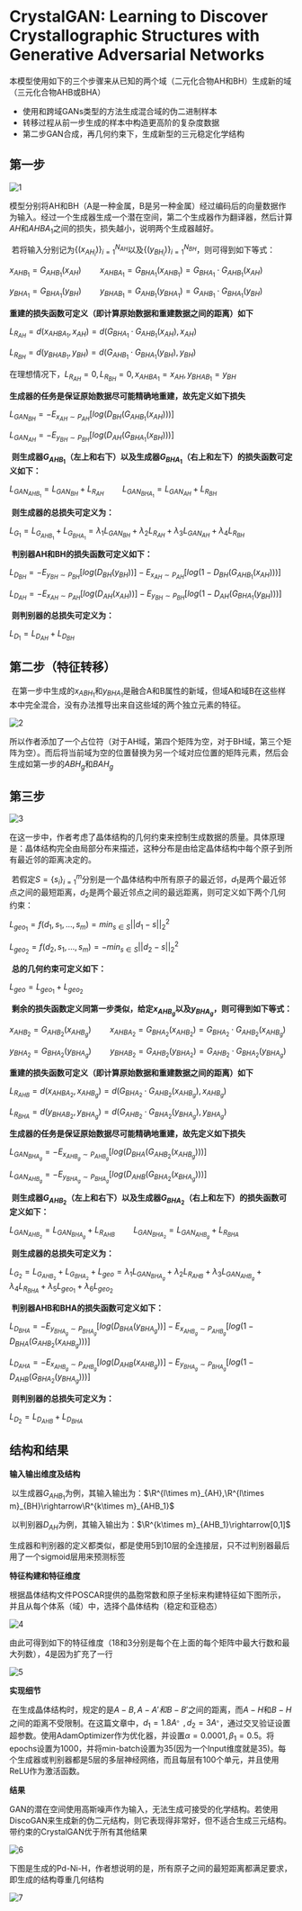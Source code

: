 # CrystalGAN: Learning to Discover Crystallographic Structures with Generative Adversarial Networks

​	本模型使用如下的三个步骤来从已知的两个域（二元化合物AH和BH）生成新的域（三元化合物AHB或BHA）

* 使用和跨域GANs类型的方法生成混合域的伪二进制样本
* 转移过程从前一步生成的样本中构造更高阶的复杂度数据
* 第二步GAN合成，再几何约束下，生成新型的三元稳定化学结构

## 第一步

![1](../Images/CrystalGAN/1.png)

​	模型分别将AH和BH（A是一种金属，B是另一种金属）经过编码后的向量数据作为输入。经过一个生成器生成一个潜在空间，第二个生成器作为翻译器，然后计算$AH$和$AHBA_1$之间的损失，损失越小，说明两个生成器越好。

​	若将输入分别记为$\{(x_{AH_i})\}^{N_{AH}}_{i=1}$以及$\{(y_{BH_i})\}^{N_{BH}}_{i=1}$，则可得到如下等式：

$x_{AHB_1}=G_{AHB_1}(x_{AH})\quad\quad x_{AHBA_1}=G_{BHA_1}(x_{AHB_1})=G_{BHA_1}\cdot G_{AHB_1}(x_{AH})$

$y_{BHA_1}=G_{BHA_1}(y_{BH})\quad\quad y_{BHAB_1}=G_{AHB_1}(y_{BHA_1})=G_{AHB_1}\cdot G_{BHA_1}(y_{BH})$

​	**重建的损失函数可定义（即计算原始数据和重建数据之间的距离）如下**

$L_{R_{AH}}=d(x_{AHBA_1},x_{AH})=d(G_{BHA_1}\cdot G_{AHB_1}(x_{AH}),x_{AH})$

$L_{R_{BH}}=d(y_{BHAB_1},y_{BH})=d(G_{AHB_1}\cdot G_{BHA_1}(y_{BH}),y_{BH})$ 

在理想情况下，$L_{R_{AH}}=0,L_{R_{BH}}=0,x_{AHBA_1}=x_{AH},y_{BHAB_1}=y_{BH}$

​	**生成器的任务是保证原始数据尽可能精确地重建，故先定义如下损失**

$L_{GAN_{BH}}=-E_{x_{AH}\sim P_{AH}}[log(D_{BH}(G_{AHB_1}(x_{AH})))]$

$L_{GAN_{AH}}=-E_{y_{BH}\sim P_{BH}}[log(D_{AH}(G_{BHA_1}(x_{BH})))]$

​	**则生成器$G_{AHB_1}$（左上和右下）以及生成器$G_{BHA_1}$（右上和左下）的损失函数可定义如下：**

$L_{GAN_{AHB_1}}=L_{GAN_{BH}}+L_{R_{AH}}\quad\quad L_{GAN_{BHA_1}}=L_{GAN_{AH}}+L_{R_{BH}}$

​	**则生成器的总损失可定义为：**

$L_{G_1}=L_{G_{AHB_1}}+L_{G_{BHA_1}}=\lambda_1L_{GAN_{BH}}+\lambda_2L_{R_{AH}}+\lambda_3L_{GAN_{AH}}+\lambda_4L_{R_{BH}}$

​	**判别器AH和BH的损失函数可定义如下：**

$L_{D_{BH}}=-E_{y_{BH}\sim P_{BH}}[log(D_{BH}(y_{BH}))]-E_{x_{AH}\sim P_{AH}}[log(1-D_{BH}(G_{AHB_1}(x_{AH})))]$

$L_{D_{AH}}=-E_{x_{AH}\sim P_{AH}}[log(D_{AH}(x_{AH}))]-E_{y_{BH}\sim P_{BH}}[log(1-D_{AH}(G_{BHA_1}(y_{BH})))]$

​	**则判别器的总损失可定义为：**

$L_{D_1}=L_{D_{AH}}+L_{D_{BH}}$

## 第二步（特征转移）

​	在第一步中生成的$x_{ABH_1}$和$y_{BHA_1}$是融合A和B属性的新域，但域A和域B在这些样本中完全混合，没有办法推导出来自这些域的两个独立元素的特征。

![2](../Images/CrystalGAN/2.png)

​	所以作者添加了一个占位符（对于AH域，第四个矩阵为空，对于BH域，第三个矩阵为空）。而后将当前域为空的位置替换为另一个域对应位置的矩阵元素，然后会生成如第一步的$ABH_g$和$BAH_g$

## 第三步

![3](../Images/CrystalGAN/3.png)

​	在这一步中，作者考虑了晶体结构的几何约束来控制生成数据的质量。具体原理是：晶体结构完全由局部分布来描述，这种分布是由给定晶体结构中每个原子到所有最近邻的距离决定的。

​	若假定$S=\{s_i\}^m_{i=1}$分别是一个晶体结构中所有原子的最近邻，$d_1$是两个最近邻点之间的最短距离，$d_2$是两个最近邻点之间的最远距离，则可定义如下两个几何约束：

$L_{geo_1}=f(d_1,s_1,...,s_m)=min_{s\in S}||d_1-s||^2_2$

$L_{geo_2}=f(d_2,s_1,...,s_m)=-min_{s\in S}||d_2-s||^2_2$

​	**总的几何约束可定义如下：**

$L_{geo}=L_{geo_1}+L_{geo_2}$

​	**剩余的损失函数定义同第一步类似，给定$x_{AHB_g}$以及$y_{BHA_g}$，则可得到如下等式：**

$x_{AHB_2}=G_{AHB_2}(x_{AHB_g})\quad\quad x_{AHBA_2}=G_{BHA_2}(x_{AHB_2})=G_{BHA_2}\cdot G_{AHB_2}(x_{AHB_g})$

$y_{BHA_2}=G_{BHA_2}(y_{BHA_g})\quad\quad y_{BHAB_2}=G_{AHB_2}(y_{BHA_2})=G_{AHB_2}\cdot G_{BHA_2}(y_{BHA_g})$

​	**重建的损失函数可定义（即计算原始数据和重建数据之间的距离）如下**

$L_{R_{AHB}}=d(x_{AHBA_2},x_{AHB_g})=d(G_{BHA_2}\cdot G_{AHB_2}(x_{AHB_g}),x_{AHB_g})$

$L_{R_{BHA}}=d(y_{BHAB_2},y_{BHA_g})=d(G_{AHB_2}\cdot G_{BHA_2}(y_{BHA_g}),y_{BHA_g})$ 

**生成器的任务是保证原始数据尽可能精确地重建，故先定义如下损失**

$L_{GAN_{BHA_g}}=-E_{x_{AHB_g}\sim P_{AHB_g}}[log(D_{BHA}(G_{AHB_2}(x_{AHB_g})))]$

$L_{GAN_{AHB_g}}=-E_{y_{BHA_g}\sim P_{BHA_g}}[log(D_{AHB}(G_{BHA_2}(x_{BHA_g})))]$

​	**则生成器$G_{AHB_2}$（左上和右下）以及生成器$G_{BHA_2}$（右上和左下）的损失函数可定义如下：**

$L_{GAN_{AHB_2}}=L_{GAN_{BHA_g}}+L_{R_{AHB}}\quad\quad L_{GAN_{BHA_2}}=L_{GAN_{AHB_g}}+L_{R_{BHA}}$

​	**则生成器的总损失可定义为：**

$L_{G_2}=L_{G_{AHB_2}}+L_{G_{BHA_2}}+L_{geo}=\lambda_1L_{GAN_{BHA_g}}+\lambda_2L_{R_{AHB}}+\lambda_3L_{GAN_{AHB_g}}+\lambda_4L_{R_{BHA}}+\lambda_5L_{geo_1}+\lambda_6L_{geo_2}$

​	**判别器AHB和BHA的损失函数可定义如下：**

$L_{D_{BHA}}=-E_{y_{BHA_g}\sim P_{BHA_g}}[log(D_{BHA}(y_{BHA_g}))]-E_{x_{AHB_g}\sim P_{AHB_g}}[log(1-D_{BHA}(G_{AHB_2}(x_{AHB_g})))]$

$L_{D_{AHA}}=-E_{x_{AHB_g}\sim P_{AHB_g}}[log(D_{AHB}(x_{AHB_g}))]-E_{y_{BHA_g}\sim P_{BHA_g}}[log(1-D_{AHB}(G_{BHA_2}(y_{BHA_g})))]$

​	**则判别器的总损失可定义为：**

$L_{D_2}=L_{D_{AHB}}+L_{D_{BHA}}$

## 结构和结果

**输入输出维度及结构**

​	以生成器$G_{AHB_1}$为例，其输入输出为：$\R^{l\times m}_{AH},\R^{l\times m}_{BH}\rightarrow\R^{k\times m}_{AHB_1}$

​	以判别器$D_{AH}$为例，其输入输出为：$\R^{k\times m}_{AHB_1}\rightarrow[0,1]$

​	生成器和判别器的定义都类似，都是使用5到10层的全连接层，只不过判别器最后用了一个sigmoid层用来预测标签

**特征构建和特征维度**

​	根据晶体结构文件POSCAR提供的晶胞常数和原子坐标来构建特征如下图所示，并且从每个体系（域）中，选择个晶体结构（稳定和亚稳态）

![4](../Images/CrystalGAN/4.png)

​	由此可得到如下的特征维度（18和3分别是每个在上面的每个矩阵中最大行数和最大列数），4是因为扩充了一行

![5](../Images/CrystalGAN/5.png)

**实现细节**

​	在生成晶体结构时，规定的是$A-B,A-A'和B-B'$之间的距离，而$A-H$和$B-H$之间的距离不受限制。在这篇文章中，$d_1=1.8A^。,d_2=3A^。$，通过交叉验证设置超参数。使用AdamOptimizer作为优化器，并设置$\alpha=0.0001,\beta_1=0.5$。将epochs设置为1000，并将min-batch设置为35(因为一个Input维度就是35)。每个生成器或判别器都是5层的多层神经网络，而且每层有100个单元，并且使用ReLU作为激活函数。

**结果**

​	GAN的潜在空间使用高斯噪声作为输入，无法生成可接受的化学结构。若使用DiscoGAN来生成新的伪二元结构，则它表现得非常好，但不适合生成三元结构。带约束的CrystalGAN优于所有其他结果

![6](../Images/CrystalGAN/6.png)

​	下图是生成的Pd-Ni-H，作者想说明的是，所有原子之间的最短距离都满足要求，即生成的结构尊重几何结构

![7](../Images/CrystalGAN/7.png)